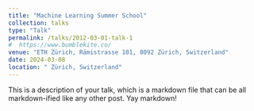```yaml
---
title: "Machine Learning Summer School"
collection: talks
type: "Talk"
permalink: /talks/2012-03-01-talk-1
#  https://www.bumblekite.co/
venue: "ETH Zürich, Rämistrasse 101, 8092 Zürich, Switzerland"
date: 2024-03-08
location: " Zürich, Switzerland"
---
```


This is a description of your talk, which is a markdown file that can be all markdown-ified like any other post. Yay markdown!
